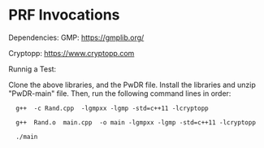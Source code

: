 # PRF Invocations

Dependencies: 
  GMP: https://gmplib.org/
  
  Cryptopp: https://www.cryptopp.com
  
Runnig a Test:

 Clone the above libraries, and the PwDR file. Install the libraries and unzip "PwDR-main" file. Then, run the following command lines in order:

      g++  -c Rand.cpp  -lgmpxx -lgmp -std=c++11 -lcryptopp
      
      g++  Rand.o  main.cpp  -o main -lgmpxx -lgmp -std=c++11 -lcryptopp

      ./main
      



